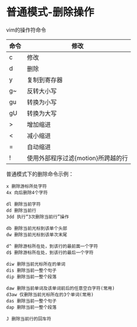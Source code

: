 # 普通模式-删除操作
vim的操作符命令

| 命令 | 修改                               |
| ---- | ---------------------------------- |
| c    | 修改                               |
| d    | 删除                               |
| y    | 复制到寄存器                       |
| g~   | 反转大小写                         |
| gu   | 转换为小写                         |
| gU   | 转换为大写                         |
| >    | 增加缩进                           |
| <    | 减小缩进                           |
| =    | 自动缩进                           |
| !    | 使用外部程序过滤{motion}所跨越的行 |

普通模式下的删除命令示例：

```
x 删除游标所处字符
4x 向后删除4个字符

dl 删除当前字符
dd 删除当前行
3dd 执行“3次删除当前行”操作

db 删除当前光标到该单个头部
dw 删除当前光标到该单次末尾

d^ 删除游标所在处，到该行的最前面一个字符
d$ 删除游标所在处，到该行的最后一个字符

diw 删除当前光标所在的单词
dis 删除当前一整个句子
dip 删除当前一整个段落

daw 删除当前单词及该单词前后的任意空白字符(常用)
d3aw 仅删除当前光标所在的3个单词(常用)
das 删除当前一整个句子
dap 删除当前一整个段落

J 删除当前行的回车符
```
